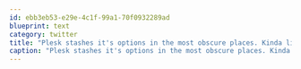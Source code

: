 ```yaml
---
id: ebb3eb53-e29e-4c1f-99a1-70f0932289ad
blueprint: text
category: twitter
title: "Plesk stashes it's options in the most obscure places. Kinda like an easter egg hunt except the reward is settings, not chocolate"
caption: "Plesk stashes it's options in the most obscure places. Kinda like an easter egg hunt except the reward is settings, not chocolate"
---
```

